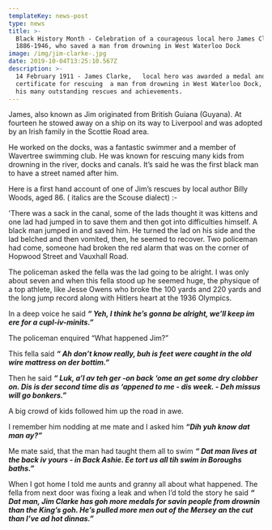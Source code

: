 ```yaml
---
templateKey: news-post
type: news
title: >-
  Black History Month - Celebration of a courageous local hero James Clarke
  1886-1946, who saved a man from drowning in West Waterloo Dock
image: /img/jim-clarke-.jpg
date: 2019-10-04T13:25:10.567Z
description: >-
  14 February 1911 - James Clarke,   local hero was awarded a medal and
  certificate for rescuing  ​a man from drowning in West Waterloo Dock, one of
  his many outstanding rescues and achievements.
---
```

James, also known as Jim  originated from British Guiana (Guyana). At fourteen he stowed away on a ship on its way to Liverpool and was adopted by an Irish family in the Scottie Road area.

He worked on the docks, was a fantastic swimmer and a member of Wavertree swimming club. He was known for rescuing many kids from drowning in the river, docks and canals.  It’s said he was the first black man to have a street named after him.

Here is a first hand account of one of Jim’s rescues by local author Billy Woods, aged 86. ( italics are the Scouse dialect) :-

'There was a sack in the canal, some of the lads thought it was kittens and one lad had jumped in to save them and then got into difficulties himself. A black man jumped in and saved him. He turned the lad on his side and the lad belched and then vomited, then, he seemed to recover. Two policeman had come, someone had broken the red alarm that was on the corner of Hopwood Street and Vauxhall Road.

The policeman asked the fella was the lad going to be alright. I was only about seven and when this fella stood up he seemed huge, the physique of a top athlete, like Jesse Owens who broke the 100 yards and 220 yards and the long jump record along with Hitlers heart at the 1936 Olympics.

 In a deep voice he said **_“ Yeh, I think he’s gonna be alright, we’ll keep im ere for a cupl-iv-minits.”_**

The policeman enquired “What happened Jim?”

This fella said _**“ Ah don’t know really, buh is feet were caught in the old wire mattress on der bottim.”**_

Then he said **_“ Luk, a’l av teh  ger -on back ‘ome an get some dry clobber on. Dis is der second time dis as ‘appened to me - dis week. - Deh missus will go bonkers.”_**

A big crowd of kids followed him up the road in awe.

I remember him nodding at me mate and I asked him _**“Dih yuh know dat man ay?”**_

Me mate said, that the man had taught them all to swim  **_“ Dat man lives at the back iv yours - in Back Ashie. Ee tort us all tih swim in Boroughs baths.”_**

When I got home I told me aunts and granny all about what happened. The fella from next door was fixing a leak and when I’d told the story he said **_“ Dat man, Jim Clarke has  goh more medals for savin people from drownin than the King’s goh. He’s pulled more men out of the Mersey an the cut than I’ve ad hot dinnas.”_**
